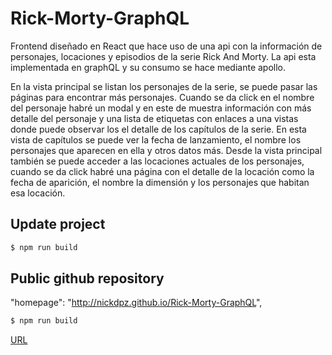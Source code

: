 # Rick-Morty-GraphQL
Frontend diseñado en React que hace uso de una api con la información de personajes, locaciones y episodios de la serie Rick And Morty. La api esta implementada en graphQL y su consumo se hace mediante apollo.

En la vista principal se listan los personajes de la serie, se puede pasar las páginas para encontrar más personajes. Cuando se da click en el nombre del personaje habré un modal y en este de muestra información con más detalle del personaje y una lista de etiquetas con enlaces a una vistas donde puede observar los el detalle de los capítulos de la serie.
En esta vista de capítulos se puede ver la fecha de lanzamiento, el nombre los personajes que aparecen en ella y otros datos más. Desde la vista principal también se puede acceder a las locaciones actuales de los personajes, cuando se da click habré una página con el detalle de la locación como la fecha de aparición, el nombre la dimensión y los personajes que habitan esa locación.  

## Update project

```sh
$ npm run build
```
## Public github repository

"homepage": "http://nickdpz.github.io/Rick-Morty-GraphQL",

```sh
$ npm run build
```


[URL](https://nickdpz.github.io/Rick-Morty-GraphQL/)